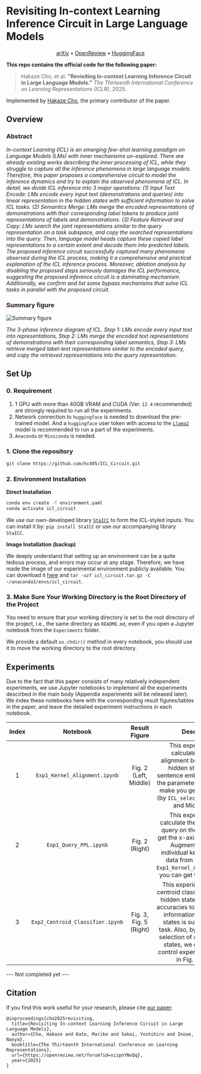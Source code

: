 # Revisiting In-context Learning Inference Circuit in Large Language Models

<p align="center">
  <a href="https://arxiv.org/abs/2410.04468">arXiv</a> •
  <a href="https://openreview.net/forum?id=xizpnYNvQq">OpenReview</a> •
  <a href="https://huggingface.co/papers/2410.04468">HuggingFace</a>
</p>

**This repo contains the official code for the following paper:**

> Hakaze Cho, et al. **"Revisiting In-context Learning Inference Circuit in Large Language Models."** *The Thirteenth International Conference on Learning Representations (ICLR)*, 2025.

Implemented by [Hakaze Cho](https://www.hakaze-c.com/), the primary contributor of the paper.

## Overview

### Abstract

*In-context Learning (ICL) is an emerging few-shot learning paradigm on Language Models (LMs) with inner mechanisms un-explored. There are already existing works describing the inner processing of ICL, while they struggle to capture all the inference phenomena in large language models. Therefore, this paper proposes a comprehensive circuit to model the inference dynamics and try to explain the observed phenomena of ICL. In detail, we divide ICL inference into 3 major operations: (1) Input Text Encode: LMs encode every input text (demonstrations and queries) into linear representation in the hidden states with sufficient information to solve ICL tasks. (2) Semantics Merge: LMs merge the encoded representations of demonstrations with their corresponding label tokens to produce joint representations of labels and demonstrations. (3) Feature Retrieval and Copy: LMs search the joint representations similar to the query representation on a task subspace, and copy the searched representations into the query. Then, language model heads capture these copied label representations to a certain extent and decode them into predicted labels. The proposed inference circuit successfully captured many phenomena observed during the ICL process, making it a comprehensive and practical explanation of the ICL inference process. Moreover, ablation analysis by disabling the proposed steps seriously damages the ICL performance, suggesting the proposed inference circuit is a dominating mechanism. Additionally, we confirm and list some bypass mechanisms that solve ICL tasks in parallel with the proposed circuit.*

### Summary figure

![Summary figure](https://s2.loli.net/2025/01/26/vXt2VD1iYQ7rJIZ.png)

*The 3-phase inference diagram of ICL. Step 1: LMs encode every input text into representations, Step 2: LMs merge the encoded text representations of demonstrations with their corresponding label semantics, Step 3: LMs retrieve merged label-text representations similar to the encoded query, and copy the retrieved representations into the query representation.*

## Set Up

### 0. Requirement

1. 1 GPU with more than 40GB VRAM and CUDA (Ver. `12.4` recommended) are strongly required to run all the experiments.
2. Network connection to `huggingface` is needed to download the pre-trained model. And a `huggingface` user token with access to the [`Llama2`](https://huggingface.co/meta-llama/Llama-2-7b) model is recommended to run a part of the experiments.
3. `Anaconda` or `Miniconda` is needed.

### 1. Clone the repository

```bash
git clone https://github.com/hc495/ICL_Circuit.git
```

### 2. Environment Installation

**Direct Installation**

```bash
conda env create -f environment.yaml
conda activate icl_circuit
```

We use our own-developed library [`StaICC`](https://github.com/hc495/StaICC) to form the ICL-styled inputs. You can install it by: `pip install StaICC` or use our accompanying library `StaICC`.

**Image Installation (backup)**

We deeply understand that setting up an environment can be a quite tedious process, and errors may occur at any stage. Therefore, we have made the image of our experimental environment publicly available. You can download it [here](https://drive.google.com/file/d/1rOYz4h-jqEQqsivWuzkS6CPoaVjpTdFe/view?usp=sharing) and `tar -xzf icl_circuit.tar.gz -C ~/anaconda3/envs/icl_circuit`.

### 3. Make Sure Your Working Directory is the Root Directory of the Project

You need to ensure that your working directory is set to the root directory of the project, i.e., the same directory as `README.md`, even if you open a Jupyter notebook from the `Experiments` folder.

We provide a default `os.chdir()` method in every notebook, you should use it to move the working directory to the root directory.

## Experiments

Due to the fact that this paper consists of many relatively independent experiments, we use Jupyter notebooks to implement all the experiments descirbed in the main body (Appendix experiments will be released later). We index these notebooks here with the corresponding result figures/tables in the paper, and leave the detailed experiment instructions in each notebook.

| Index | Notebook | Result Figure | Description |
| :---: | :---: | :---: | :---: |
| 1 | `Exp1_Kernel_Alignment.ipynb` | Fig. 2 (Left, Middle) | This experiment is to calculate the kernel alignment between the ICL hidden states and the sentence embedding. Control the parameters differently will make you get the Fig. 2 Left (by `ICL_selected_token_type`) and Middle (by `k`). |
| 2 | `Exp1_Query_PPL.ipynb` | Fig. 2 (Right) | This experiment is to calculate the LM loss of the query on the ICL model, to get the x-axis of Fig. 2 Right. Augmented with the individual kernel alignment data from the results of `Exp1_Kernel_Alignment.ipynb`, you can get the Fig. 2 Right. |
| 3 | `Exp2_Centroid_Classifier.ipynb` | Fig. 3, Fig. 5 (Right) | This experiment is to train centroid classifiers on the ICL hidden states, then test the accuracies to get whether the information in the hidden states is sufficient for ICL task. Also, by controlling the selection of different hidden states, we can conduct a control experiment as shown in Fig. 5 (Right). |

--- Not completed yet ---

## Citation

If you find this work useful for your research, please cite [our paper](https://openreview.net/forum?id=xizpnYNvQq):

```
@inproceedings{cho2025revisiting,
  title={Revisiting In-context Learning Inference Circuit in Large Language Models},
  author={Cho, Hakaze and Kato, Mariko and Sakai, Yoshihiro and Inoue, Naoya},
  booktitle={The Thirteenth International Conference on Learning Representations},
  url={https://openreview.net/forum?id=xizpnYNvQq},
  year={2025}
}
```